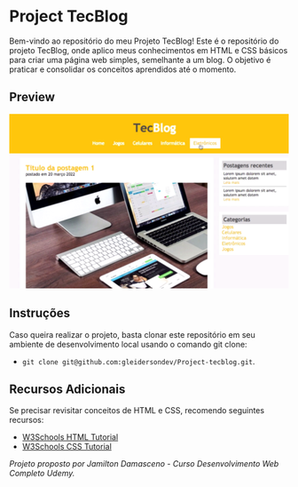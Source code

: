 # Project TecBlog

Bem-vindo ao repositório do meu Projeto TecBlog! Este é o repositório do projeto TecBlog, onde aplico meus conhecimentos em HTML e CSS básicos para criar uma página web simples, semelhante a um blog. O objetivo é praticar e consolidar os conceitos aprendidos até o momento.

## Preview

![imagem do projeto](/imgs/projeto.png)

## Instruções

Caso queira realizar o projeto, basta clonar este repositório em seu ambiente de desenvolvimento local usando o comando git clone: 

* `git clone git@github.com:gleidersondev/Project-tecblog.git`.

## Recursos Adicionais

Se precisar revisitar conceitos de HTML e CSS, recomendo seguintes recursos:

+ [W3Schools HTML Tutorial](https://www.w3schools.com/html/)
+ [W3Schools CSS Tutorial](https://www.w3schools.com/css/)


*Projeto proposto por Jamilton Damasceno - Curso Desenvolvimento Web Completo Udemy.*

